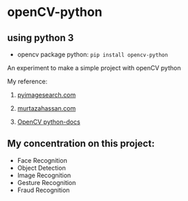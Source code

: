 # openCV-python

## using python 3
- opencv package python: ```pip install opencv-python```

An experiment to make a simple project with openCV python

My reference:

1. [pyimagesearch.com](https://www.pyimagesearch.com/)

1. [murtazahassan.com](https://www.murtazahassan.com/)

1. [OpenCV python-docs](https://opencv-python-tutroals.readthedocs.io/en/latest/py_tutorials/py_tutorials.html)

## My concentration on this project:
- Face Recognition
- Object Detection
- Image Recognition
- Gesture Recognition
- Fraud Recognition
